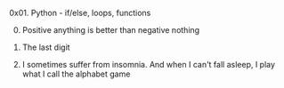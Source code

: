 0x01. Python - if/else, loops, functions

0. Positive anything is better than negative nothing

1. The last digit

2. I sometimes suffer from insomnia. And when I can't fall asleep, I play what I call the alphabet game
